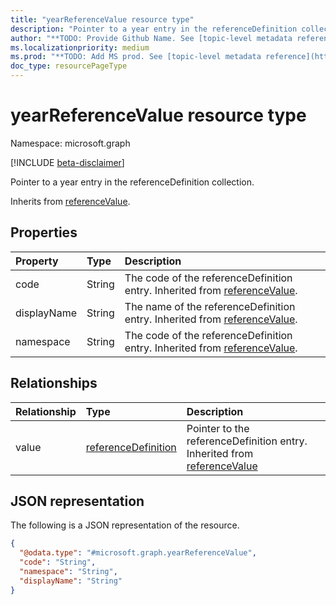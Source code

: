 ```yaml
---
title: "yearReferenceValue resource type"
description: "Pointer to a year entry in the referenceDefinition collection."
author: "**TODO: Provide Github Name. See [topic-level metadata reference](https://msgo.azurewebsites.net/add/document/guidelines/metadata.html#topic-level-metadata)**"
ms.localizationpriority: medium
ms.prod: "**TODO: Add MS prod. See [topic-level metadata reference](https://msgo.azurewebsites.net/add/document/guidelines/metadata.html#topic-level-metadata)**"
doc_type: resourcePageType
---
```


# yearReferenceValue resource type

Namespace: microsoft.graph

[!INCLUDE [beta-disclaimer](../../includes/beta-disclaimer.md)]

Pointer to a year entry in the referenceDefinition collection.


Inherits from [referenceValue](../resources/referencevalue.md).

## Properties
|Property|Type|Description|
|:---|:---|:---|
|code|String|The code of the referenceDefinition entry. Inherited from [referenceValue](../resources/referencevalue.md).|
|displayName|String|The name of the referenceDefinition entry. Inherited from [referenceValue](../resources/referencevalue.md).|
|namespace|String|The code of the referenceDefinition entry. Inherited from [referenceValue](../resources/referencevalue.md).|

## Relationships
|Relationship|Type|Description|
|:---|:---|:---|
|value|[referenceDefinition](../resources/referencedefinition.md)|Pointer to the referenceDefinition entry. Inherited from [referenceValue](../resources/referencevalue.md)|

## JSON representation
The following is a JSON representation of the resource.
<!-- {
  "blockType": "resource",
  "@odata.type": "microsoft.graph.yearReferenceValue"
}
-->
``` json
{
  "@odata.type": "#microsoft.graph.yearReferenceValue",
  "code": "String",
  "namespace": "String",
  "displayName": "String"
}
```

